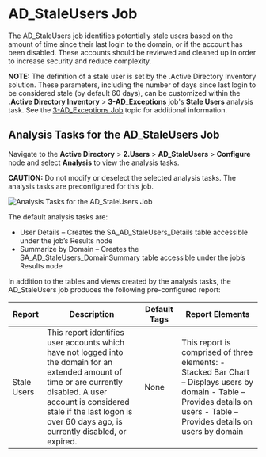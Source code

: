 # AD_StaleUsers Job

The AD_StaleUsers job identifies potentially stale users based on the amount of time since their
last login to the domain, or if the account has been disabled. These accounts should be reviewed and
cleaned up in order to increase security and reduce complexity.

**NOTE:** The definition of a stale user is set by the .Active Directory Inventory solution. These
parameters, including the number of days since last login to be considered stale (by default 60
days), can be customized within the **.Active Directory Inventory** > **3-AD_Exceptions** job's
**Stale Users** analysis task. See the
[3-AD_Exceptions Job](/docs/accessanalyzer/11.6/accessanalyzer/solutions/activedirectoryinventory/3-ad_exceptions.md)
topic for additional information.

## Analysis Tasks for the AD_StaleUsers Job

Navigate to the **Active Directory** > **2.Users** > **AD_StaleUsers** > **Configure** node and
select **Analysis** to view the analysis tasks.

**CAUTION:** Do not modify or deselect the selected analysis tasks. The analysis tasks are
preconfigured for this job.

![Analysis Tasks for the AD_StaleUsers Job](/img/versioned_docs/accessanalyzer_11.6/accessanalyzer/solutions/activedirectory/users/staleusersanalysis.webp)

The default analysis tasks are:

- User Details – Creates the SA_AD_StaleUsers_Details table accessible under the job’s Results node
- Summarize by Domain – Creates the SA_AD_StaleUsers_DomainSummary table accessible under the job’s
  Results node

In addition to the tables and views created by the analysis tasks, the AD_StaleUsers job produces
the following pre-configured report:

| Report      | Description                                                                                                                                                                                                                                       | Default Tags | Report Elements                                                                                                                                                              |
| ----------- | ------------------------------------------------------------------------------------------------------------------------------------------------------------------------------------------------------------------------------------------------- | ------------ | ---------------------------------------------------------------------------------------------------------------------------------------------------------------------------- |
| Stale Users | This report identifies user accounts which have not logged into the domain for an extended amount of time or are currently disabled. A user account is considered stale if the last logon is over 60 days ago, is currently disabled, or expired. | None         | This report is comprised of three elements: - Stacked Bar Chart – Displays users by domain - Table – Provides details on users - Table – Provides details on users by domain |
